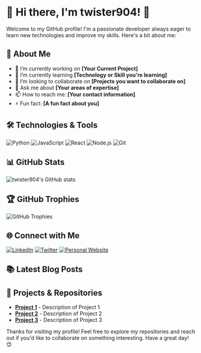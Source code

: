 # 🌟 Hi there, I'm twister904! 👋

Welcome to my GitHub profile! I'm a passionate developer always eager to learn new technologies and improve my skills. Here's a bit about me:

## 🚀 About Me
- 🔭 I’m currently working on **[Your Current Project]**
- 🌱 I’m currently learning **[Technology or Skill you're learning]**
- 👯 I’m looking to collaborate on **[Projects you want to collaborate on]**
- 💬 Ask me about **[Your areas of expertise]**
- 📫 How to reach me: **[Your contact information]**
- ⚡ Fun fact: **[A fun fact about you]**

## 🛠️ Technologies & Tools
![Python](https://img.shields.io/badge/-Python-3776AB?style=flat&logo=python&logoColor=white)
![JavaScript](https://img.shields.io/badge/-JavaScript-F7DF1E?style=flat&logo=javascript&logoColor=black)
![React](https://img.shields.io/badge/-React-61DAFB?style=flat&logo=react&logoColor=white)
![Node.js](https://img.shields.io/badge/-Node.js-339933?style=flat&logo=node.js&logoColor=white)
![Git](https://img.shields.io/badge/-Git-F05032?style=flat&logo=git&logoColor=white)

## 📊 GitHub Stats
![twister904's GitHub stats](https://github-readme-stats.vercel.app/api?username=twister904&show_icons=true&theme=radical)

## 🏆 GitHub Trophies
![GitHub Trophies](https://github-profile-trophy.vercel.app/?username=twister904&theme=onedark)

## 🌐 Connect with Me
[![LinkedIn](https://img.shields.io/badge/LinkedIn-0077B5?style=flat&logo=linkedin&logoColor=white)](https://www.linkedin.com/in/your-profile)
[![Twitter](https://img.shields.io/badge/Twitter-1DA1F2?style=flat&logo=twitter&logoColor=white)](https://twitter.com/your-profile)
[![Personal Website](https://img.shields.io/badge/Website-4285F4?style=flat&logo=google-chrome&logoColor=white)](https://yourwebsite.com)

## 📚 Latest Blog Posts
<!-- BLOG-POST-LIST:START -->
<!-- BLOG-POST-LIST:END -->

## 📝 Projects & Repositories
- **[Project 1](https://github.com/twister904/project1)** - Description of Project 1
- **[Project 2](https://github.com/twister904/project2)** - Description of Project 2
- **[Project 3](https://github.com/twister904/project3)** - Description of Project 3

Thanks for visiting my profile! Feel free to explore my repositories and reach out if you'd like to collaborate on something interesting. Have a great day! 😊
